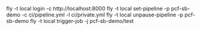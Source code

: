 fly -t local login -c http://localhost:8000
fly -t local set-pipeline -p pcf-sb-demo -c ci/pipeline.yml -l ci/private.yml
fly -t local unpause-pipeline -p pcf-sb-demo
fly -t local trigger-job -j pcf-sb-demo/test

